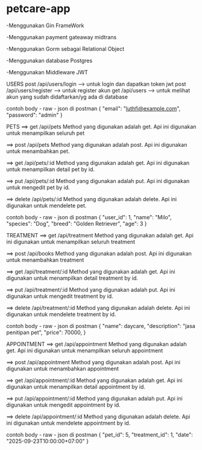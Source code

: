 # petcare-app

-Menggunakan Gin FrameWork 

-Menggunakan payment gateaway midtrans

-Menggunakan Gorm sebagai Relational Object 

-Menggunakan database Postgres 

-Menggunakan Middleware JWT

USERS
post /api/users/login --> untuk login dan dapatkan token jwt 
post /api/users/register --> untuk register akun 
get /api/users --> untuk melihat akun yang sudah didaftarkan/yg ada di database

contoh body - raw - json di postman {
    "email": "luthfi@example.com", 
    "password": "admin" 
}

PETS
==> get /api/pets Method yang digunakan adalah get. Api ini digunakan untuk menampilkan seluruh pet

==> post /api/pets Method yang digunakan adalah post. Api ini digunakan untuk menambahkan pet.

==> get /api/pets/:id Method yang digunakan adalah get. Api ini digunakan untuk menampilkan detail pet by id.

==> put /api/pets/:id Method yang digunakan adalah put. Api ini digunakan untuk mengedit pet by id.

==> delete /api/pets/:id Method yang digunakan adalah delete. Api ini digunakan untuk mendelete pet.

contoh body - raw - json di postman 
{
  "user_id": 1,
  "name": "Milo",
  "species": "Dog",
  "breed": "Golden Retriever",
  "age": 3
}

TREATMENT
==> get /api/treatment Method yang digunakan adalah get. Api ini digunakan untuk menampilkan seluruh treatment

==> post /api/books Method yang digunakan adalah post. Api ini digunakan untuk menambahkan treatment

==> get /api/treatment/:id Method yang digunakan adalah get. Api ini digunakan untuk menampilkan detail treatment by id.

==> put /api/treatment/:id Method yang digunakan adalah put. Api ini digunakan untuk mengedit treatment by id.

==> delete /api/treatment/:id Method yang digunakan adalah delete. Api ini digunakan untuk mendelete treatment by id.

contoh body - raw - json di postman 
{
  "name": daycare,
  "description": "jasa penitipan pet",
  "price": 70000,
}

APPOINTMENT
==> get /api/appointment Method yang digunakan adalah get. Api ini digunakan untuk menampilkan seluruh appointment

==> post /api/appointment Method yang digunakan adalah post. Api ini digunakan untuk menambahkan appointment

==> get /api/appointment/:id Method yang digunakan adalah get. Api ini digunakan untuk menampilkan detail appointment by id.

==> put /api/appointment/:id Method yang digunakan adalah put. Api ini digunakan untuk mengedit appointment by id.

==> delete /api/appointment/:id Method yang digunakan adalah delete. Api ini digunakan untuk mendelete appointment by id.

contoh body - raw - json di postman
{
  "pet_id": 5,
  "treatment_id": 1,
  "date": "2025-09-23T10:00:00+07:00"
}


